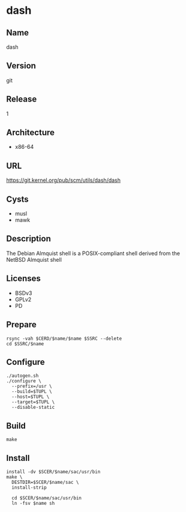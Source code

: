# dash

## Name
dash

## Version
git

## Release
1

## Architecture
* x86-64

## URL
https://git.kernel.org/pub/scm/utils/dash/dash

## Cysts
* musl
* mawk

## Description
The Debian Almquist shell is a POSIX-compliant shell derived from the NetBSD
Almquist shell

## Licenses
* BSDv3
* GPLv2
* PD

## Prepare
```shell
rsync -vah $CERD/$name/$name $SSRC --delete
cd $SSRC/$name
```

## Configure
```shell
./autogen.sh
./configure \
  --prefix=/usr \
  --build=$TUPL \
  --host=$TUPL \
  --target=$TUPL \
  --disable-static
```

## Build
```shell
make
```

## Install
```shell
install -dv $SCER/$name/sac/usr/bin
make \
  DESTDIR=$SCER/$name/sac \
  install-strip

  cd $SCER/$name/sac/usr/bin
  ln -fsv $name sh
```
